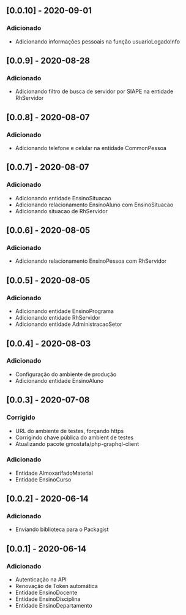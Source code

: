 ## [0.0.10] - 2020-09-01

### Adicionado
- Adicionando informações pessoais na função usuarioLogadoInfo

## [0.0.9] - 2020-08-28

### Adicionado
- Adicionando filtro de busca de servidor por SIAPE na entidade RhServidor

## [0.0.8] - 2020-08-07

### Adicionado
- Adicionando telefone e celular na entidade CommonPessoa

## [0.0.7] - 2020-08-07

### Adicionado
- Adicionando entidade EnsinoSituacao
- Adicionando relacionamento EnsinoAluno com EnsinoSituacao
- Adicionando situacao de RhServidor

## [0.0.6] - 2020-08-05

### Adicionado
- Adicionando relacionamento EnsinoPessoa com RhServidor

## [0.0.5] - 2020-08-05

### Adicionado
- Adicionando entidade EnsinoPrograma
- Adicionando entidade RhServidor
- Adicionando entidade AdministracaoSetor

## [0.0.4] - 2020-08-03

### Adicionado
- Configuração do ambiente de produção
- Adicionando entidade EnsinoAluno

## [0.0.3] - 2020-07-08

### Corrigido
- URL do ambiente de testes, forçando https
- Corrigindo chave pública do ambient de testes
- Atualizando pacote gmostafa/php-graphql-client

### Adicionado

- Entidade AlmoxarifadoMaterial
- Entidade EnsinoCurso

## [0.0.2] - 2020-06-14

### Adicionado

- Enviando biblioteca para o Packagist

## [0.0.1] - 2020-06-14

### Adicionado

- Autenticação na API
- Renovação de Token automática
- Entidade EnsinoDocente 
- Entidade EnsinoDisciplina
- Entidade EnsinoDepartamento
